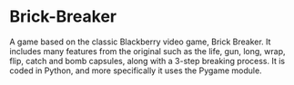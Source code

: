 # Brick-Breaker
A game based on the classic Blackberry video game, Brick Breaker. It includes many features from the original such as the life, gun, long, wrap, flip, catch and bomb capsules, along with a 3-step breaking process. It is coded in Python, and more specifically it uses the Pygame module.
